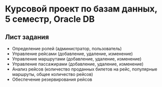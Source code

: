 <h1>Курсовой проект по базам данных, 5 семестр, Oracle DB</h1>
<h2> Лист задания </h2>
<ul>
  <li>Определение ролей (администратор, пользователь)</li>
  <li>Управление рейсами (добавление, удаление, изменение)</li>
  <li>Управление маршрутами (добавление, удаление, изменение)</li>
  <li>Управление пассажирами (добавление, удаление, изменение)</li>
  <li>Анализ рейсов (количество проданных билетов на рейс, популярные маршруты, общее количество рейсов)</li>
  <li>Обеспечение резервирования рейсов</li>
</ul>
